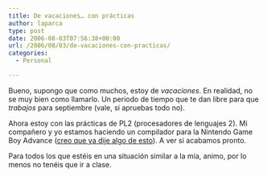 ```yaml
---
title: De vacaciones… con prácticas
author: laparca
type: post
date: 2006-08-03T07:56:38+00:00
url: /2006/08/03/de-vacaciones-con-practicas/
categories:
  - Personal

---
```

Bueno, supongo que como muchos, estoy de _vacaciones_. En realidad, no se muy bien como llamarlo. Un periodo de tiempo que te dan libre para que _trabajos_ para septiembre (vale, si apruebas todo no).

Ahora estoy con las prácticas de PL2 (procesadores de lenguajes 2). Mi compañero y yo estamos haciendo un compilador para la Nintendo Game Boy Advance ([creo que ya dije algo de esto][1]). A ver si acabamos pronto.

Para todos los que estéis en una situación similar a la mía, animo, por lo menos no tenéis que ir a clase.

 [1]: http://blog.laparca.es/?p=67